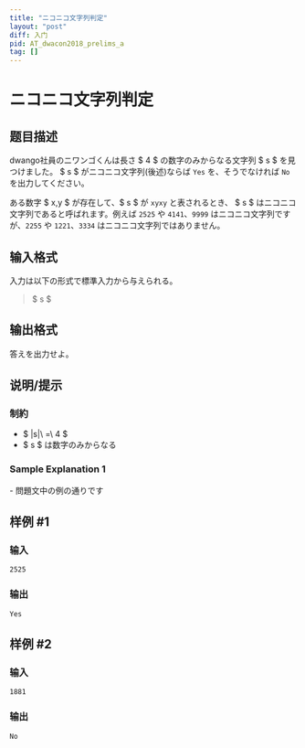 ```yaml
---
title: "ニコニコ文字列判定"
layout: "post"
diff: 入门
pid: AT_dwacon2018_prelims_a
tag: []
---
```


# ニコニコ文字列判定

## 题目描述

[problemUrl]: https://atcoder.jp/contests/dwacon2018-prelims/tasks/dwacon2018_prelims_a

dwango社員のニワンゴくんは長さ $ 4 $ の数字のみからなる文字列 $ s $ を見つけました。 $ s $ がニコニコ文字列(後述)ならば `Yes` を、そうでなければ `No` を出力してください。

ある数字 $ x,y $ が存在して、$ s $ が `xyxy` と表されるとき、 $ s $ はニコニコ文字列であると呼ばれます。例えば `2525` や `4141`、`9999` はニコニコ文字列ですが、`2255` や `1221`、`3334` はニコニコ文字列ではありません。

## 输入格式

入力は以下の形式で標準入力から与えられる。

> $ s $

## 输出格式

答えを出力せよ。

## 说明/提示

### 制約

- $ |s|\ =\ 4 $
- $ s $ は数字のみからなる

### Sample Explanation 1

\- 問題文中の例の通りです

## 样例 #1

### 输入

```
2525
```

### 输出

```
Yes
```

## 样例 #2

### 输入

```
1881
```

### 输出

```
No
```


